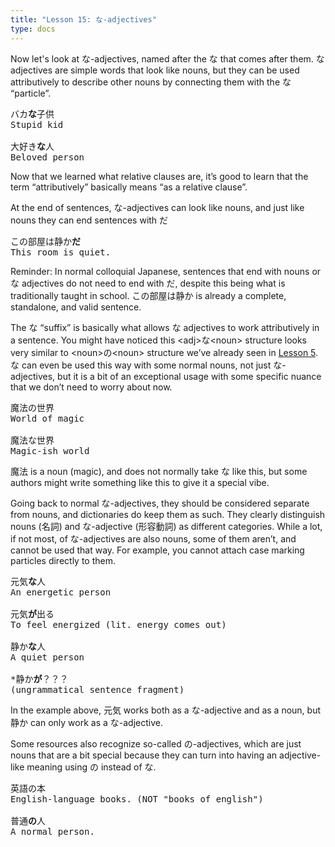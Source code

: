 ```yaml
---
title: "Lesson 15: な-adjectives"
type: docs
---
```



Now let's look at な-adjectives, named after the な that comes after them. な adjectives are simple words that look like nouns, but they can be used attributively to describe other nouns by connecting them with the な “particle”. 

<pre>
バカ<b>な</b>子供
Stupid kid

大好き<b>な</b>人
Beloved person
</pre>

Now that we learned what relative clauses are, it’s good to learn that the term “attributively” basically means “as a relative clause”.

At the end of sentences, な-adjectives can look like nouns, and just like nouns they can end sentences with だ

<pre>
この部屋は静か<b>だ</b>
This room is quiet.
</pre>

<div class="warning">
Reminder: In normal colloquial Japanese, sentences that end with nouns or な adjectives do not need to end with だ, despite this being what is traditionally taught in school. この部屋は静か is already a complete, standalone, and valid sentence.
</div>

The な “suffix” is basically what allows な adjectives to work attributively in a sentence. You might have noticed this \<adj\>な\<noun\> structure looks very similar to \<noun\>の\<noun\> structure we’ve already seen in [Lesson 5](./Lesson5.md). な can even be used this way with some normal nouns, not just な-adjectives, but it is a bit of an exceptional usage with some specific nuance that we don’t need to worry about now. 

<pre>
魔法の世界
World of magic

魔法な世界
Magic-ish world
</pre>

魔法 is a noun (magic), and does not normally take な like this, but some authors might write something like this to give it a special vibe.

Going back to normal な-adjectives, they should be considered separate from nouns, and dictionaries do keep them as such. They clearly distinguish nouns (名詞) and な-adjective (形容動詞) as different categories. While a lot, if not most, of な-adjectives are also nouns, some of them aren’t, and cannot be used that way. For example, you cannot attach case marking particles directly to them.

<pre>
元気<b>な</b>人
An energetic person

元気<b>が</b>出る
To feel energized (lit. energy comes out)

静か<b>な</b>人
A quiet person

*静か<b>が</b>？？？
(ungrammatical sentence fragment)
</pre>

In the example above, 元気 works both as a な-adjective and as a noun, but 静か can only work as a な-adjective. 

Some resources also recognize so-called の-adjectives, which are just nouns that are a bit special because they can turn into having an adjective-like meaning using の instead of な. 

<pre>
英語の本
English-language books. (NOT "books of english")

普通<b>の</b>人
A normal person.
</pre>

